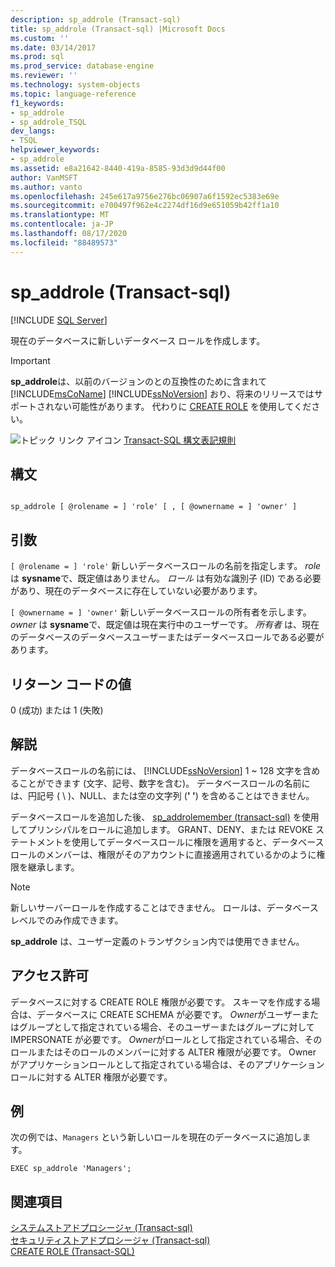 ```yaml
---
description: sp_addrole (Transact-sql)
title: sp_addrole (Transact-sql) |Microsoft Docs
ms.custom: ''
ms.date: 03/14/2017
ms.prod: sql
ms.prod_service: database-engine
ms.reviewer: ''
ms.technology: system-objects
ms.topic: language-reference
f1_keywords:
- sp_addrole
- sp_addrole_TSQL
dev_langs:
- TSQL
helpviewer_keywords:
- sp_addrole
ms.assetid: e8a21642-8440-419a-8585-93d3d9d44f00
author: VanMSFT
ms.author: vanto
ms.openlocfilehash: 245e617a9756e276bc06907a6f1592ec5383e69e
ms.sourcegitcommit: e700497f962e4c2274df16d9e651059b42ff1a10
ms.translationtype: MT
ms.contentlocale: ja-JP
ms.lasthandoff: 08/17/2020
ms.locfileid: "88489573"
---
```

# <a name="sp_addrole-transact-sql"></a>sp_addrole (Transact-sql)
[!INCLUDE [SQL Server](../../includes/applies-to-version/sqlserver.md)]

  現在のデータベースに新しいデータベース ロールを作成します。  
  
> [!IMPORTANT]
>  **sp_addrole**は、以前のバージョンのとの互換性のために含まれて [!INCLUDE[msCoName](../../includes/msconame-md.md)] [!INCLUDE[ssNoVersion](../../includes/ssnoversion-md.md)] おり、将来のリリースではサポートされない可能性があります。 代わりに [CREATE ROLE](../../t-sql/statements/create-role-transact-sql.md) を使用してください。  
  
 ![トピック リンク アイコン](../../database-engine/configure-windows/media/topic-link.gif "トピック リンク アイコン") [Transact-SQL 構文表記規則](../../t-sql/language-elements/transact-sql-syntax-conventions-transact-sql.md)  
  
## <a name="syntax"></a>構文  
  
```  
  
sp_addrole [ @rolename = ] 'role' [ , [ @ownername = ] 'owner' ]   
```  
  
## <a name="arguments"></a>引数  
`[ @rolename = ] 'role'` 新しいデータベースロールの名前を指定します。 *role* は **sysname**で、既定値はありません。 *ロール* は有効な識別子 (ID) である必要があり、現在のデータベースに存在していない必要があります。  
  
`[ @ownername = ] 'owner'` 新しいデータベースロールの所有者を示します。 *owner* は **sysname**で、既定値は現在実行中のユーザーです。 *所有者* は、現在のデータベースのデータベースユーザーまたはデータベースロールである必要があります。  
  
## <a name="return-code-values"></a>リターン コードの値  
 0 (成功) または 1 (失敗)  
  
## <a name="remarks"></a>解説  
 データベースロールの名前には、 [!INCLUDE[ssNoVersion](../../includes/ssnoversion-md.md)] 1 ~ 128 文字を含めることができます (文字、記号、数字を含む)。 データベースロールの名前には、円記号 ( \\ )、NULL、または空の文字列 (**' '**) を含めることはできません。  
  
 データベースロールを追加した後、 [sp_addrolemember &#40;transact-sql&#41;](../../relational-databases/system-stored-procedures/sp-addrolemember-transact-sql.md) を使用してプリンシパルをロールに追加します。 GRANT、DENY、または REVOKE ステートメントを使用してデータベースロールに権限を適用すると、データベースロールのメンバーは、権限がそのアカウントに直接適用されているかのように権限を継承します。  
  
> [!NOTE]  
>  新しいサーバーロールを作成することはできません。 ロールは、データベース レベルでのみ作成できます。  
  
 **sp_addrole** は、ユーザー定義のトランザクション内では使用できません。  
  
## <a name="permissions"></a>アクセス許可  
 データベースに対する CREATE ROLE 権限が必要です。 スキーマを作成する場合は、データベースに CREATE SCHEMA が必要です。 *Owner*がユーザーまたはグループとして指定されている場合、そのユーザーまたはグループに対して IMPERSONATE が必要です。 *Owner*がロールとして指定されている場合、そのロールまたはそのロールのメンバーに対する ALTER 権限が必要です。 Owner がアプリケーションロールとして指定されている場合は、そのアプリケーションロールに対する ALTER 権限が必要です。  
  
## <a name="examples"></a>例  
 次の例では、`Managers` という新しいロールを現在のデータベースに追加します。  
  
```  
EXEC sp_addrole 'Managers';  
```  
  
## <a name="see-also"></a>関連項目  
 [システムストアドプロシージャ &#40;Transact-sql&#41;](../../relational-databases/system-stored-procedures/system-stored-procedures-transact-sql.md)   
 [セキュリティストアドプロシージャ &#40;Transact-sql&#41;](../../relational-databases/system-stored-procedures/security-stored-procedures-transact-sql.md)   
 [CREATE ROLE &#40;Transact-SQL&#41;](../../t-sql/statements/create-role-transact-sql.md)  
  
  
